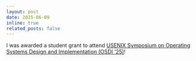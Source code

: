 ```yaml
---
layout: post
date: 2025-06-09
inline: true
related_posts: false
---
```


I was awarded a student grant to attend [USENIX Symposium on Operating Systems Design and Implementation (OSDI ‘25)](https://www.usenix.org/conference/osdi25)!